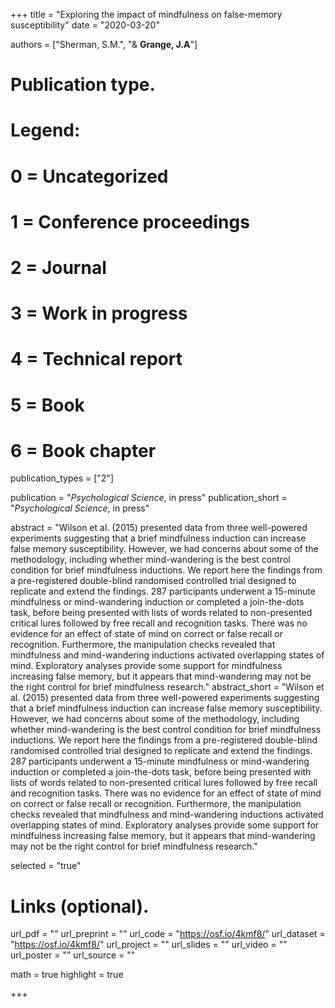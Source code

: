 +++
title = "Exploring the impact of mindfulness on false-memory susceptibility"
date = "2020-03-20"

authors = ["Sherman, S.M.", "& **Grange, J.A**"]

# Publication type.
# Legend:
# 0 = Uncategorized
# 1 = Conference proceedings
# 2 = Journal
# 3 = Work in progress
# 4 = Technical report
# 5 = Book
# 6 = Book chapter
publication_types = ["2"]

publication = "*Psychological Science*, in press"
publication_short = "*Psychological Science*, in press"

abstract = "Wilson et al. (2015) presented data from three well-powered experiments suggesting that a brief mindfulness induction can increase false memory susceptibility. However, we had concerns about some of the methodology, including whether mind-wandering is the best control condition for brief mindfulness inductions. We report here the findings from a pre-registered double-blind randomised controlled trial designed to replicate and extend the findings. 287 participants underwent a 15-minute mindfulness or mind-wandering induction or completed a join-the-dots task, before being presented with lists of words related to non-presented critical lures followed by free recall and recognition tasks. There was no evidence for an effect of state of mind on correct or false recall or recognition. Furthermore, the manipulation checks revealed that mindfulness and mind-wandering inductions activated overlapping states of mind. Exploratory analyses provide some support for mindfulness increasing false memory, but it appears that mind-wandering may not be the right control for brief mindfulness research."
abstract_short = "Wilson et al. (2015) presented data from three well-powered experiments suggesting that a brief mindfulness induction can increase false memory susceptibility. However, we had concerns about some of the methodology, including whether mind-wandering is the best control condition for brief mindfulness inductions. We report here the findings from a pre-registered double-blind randomised controlled trial designed to replicate and extend the findings. 287 participants underwent a 15-minute mindfulness or mind-wandering induction or completed a join-the-dots task, before being presented with lists of words related to non-presented critical lures followed by free recall and recognition tasks. There was no evidence for an effect of state of mind on correct or false recall or recognition. Furthermore, the manipulation checks revealed that mindfulness and mind-wandering inductions activated overlapping states of mind. Exploratory analyses provide some support for mindfulness increasing false memory, but it appears that mind-wandering may not be the right control for brief mindfulness research."

selected = "true"

# Links (optional).
url_pdf = ""
url_preprint = ""
url_code = "https://osf.io/4kmf8/"
url_dataset = "https://osf.io/4kmf8/"
url_project = ""
url_slides = ""
url_video = ""
url_poster = ""
url_source = ""

math = true
highlight = true

+++
